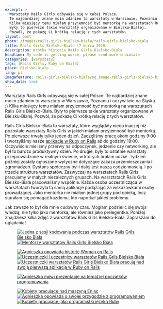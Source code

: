 ```yaml
---
excerpt: >
  Warsztaty Rails Girls odbywają się w całej Polsce.
  Te najbardziej znane moim zdaniem to warsztaty w Warszawie, Poznaniu i oczywiście na Śląsku. ;)
  Kilka miesięcy temu miałam przyjemność być mentorką na warsztatach Rails Girls Bielsko-Biała.
  Były to pierwsze takie warsztaty organizowane w Bielsku-Białej.
  Pozwól, że pokażę Ci krótką relację z tych warsztatów.
layout: post
photo: /images/rails-girls-bielsko-biala/rails-girls-bielsko-biala
title: Rails Girls Bielsko-Biała (7 marca 2020)
description: Krótka historia Rails Girls Bielsko-Biała
headline: My code is getting worse, please send more chocolate
categories: [warsztaty]
tags: [Rails Girls, Ruby on Rails]
place: Bielsko-Biała
lang: pl
imagefeature: rails-girls-bielsko-biala/og_image-rails-girls-bielsko-biala.png
show_date: true
---
```


Warsztaty Rails Girls odbywają się w całej Polsce. Te najbardziej znane moim zdaniem to warsztaty w Warszawie, Poznaniu i oczywiście na Śląsku. ;) Kilka miesięcy temu miałam przyjemność być mentorką na warsztatach Rails Girls Bielsko-Biała. Były to pierwsze takie warsztaty organizowane w Bielsku-Białej. Pozwól, że pokażę Ci krótką relację z tych warsztatów.

Rails Girls Bielsko-Biała to warsztaty, które wyglądały nieco inaczej niż pozostałe warsztaty Rails Girls w jakich miałam przyjemność być mentorką. Po pierwsze trwały tylko jeden dzień. Zaczęliśmy pracę około godziny 9:00 i tworzyliśmy nasze <a href="https://fractalsoft.org/pl" title="Fractal Soft - stwórz z nami swoją aplikację internetową">aplikacje w Ruby on Rails</a> aż do godziny 18:00. Oczywiście mieliśmy przerwy na odpoczynek, jedzenie czy networking, ale był to bardzo produktywny dzień. Po drugie, były to ostatnie warsztaty przeprowadzone w realnym świecie, w których brałam udział. Tydzień później zostały ogłoszone wytyczne dotyczące zakazu przemieszczania i zgromadzeń. Dystans społeczny był i dalej jest naszą codziennością. I po trzecie struktura warsztatów. Zazwyczaj na warsztatach Rails Girls pracujemy w małych niezależnych grupach. Na warsztatach Rails Girls Bielsko-Biała pracowaliśmy wspólnie. Każda osoba uczestnicząca w warsztatach tworzyła tą samą aplikacje podążając za wskazówkami osoby prowadzącej. Jako mentorka nie miałam jednej grupy pod opieką, lecz starałam się pomagać każdemu, kto napotkał jakieś problemy.

Jak zawsze to był dla mnie cudowny czas. Mogłam podzielić się swoja wiedzą, nie tylko jako mentorka, ale również jako prelegentka. Poniżej znajdziesz kilka zdjęć z warsztatów Rails Girls Bielsko-Biała. Zapraszam do oglądania!

<figure class='half'>
  <a href="{{ site.baseurl_root }}/images/rails-girls-bielsko-biala/01-one-of-coding-sessions.jpg">
    <img src="{{ site.baseurl_root }}/images/rails-girls-bielsko-biala/thumbs/01-one-of-coding-sessions.jpg"
         alt='Jedna z sesji kodowania podczas warsztatów Rails Grils Bielsko Biała'>
  </a>
  <a href="{{ site.baseurl_root }}/images/rails-girls-bielsko-biala/02-rails-girls-bielsko-biala-mentors.jpg">
    <img src="{{ site.baseurl_root }}/images/rails-girls-bielsko-biala/thumbs/02-rails-girls-bielsko-biala-mentors.jpg"
         alt='Mentorzy warsztatów Rails Girls Bielsko Biała'>
  </a>
</figure>
<figure class='third'>
  <a href="{{ site.baseurl_root }}/images/rails-girls-bielsko-biala/03-woman-on-rails-presentation.jpg">
    <img src="{{ site.baseurl_root }}/images/rails-girls-bielsko-biala/thumbs/03-woman-on-rails-presentation.jpg"
         alt='Agnieszka opowiada historię Woman on Rails'>
  </a>
  <a href="{{ site.baseurl_root }}/images/rails-girls-bielsko-biala/04-rails-girls-bielsko-biala-participants.jpg">
    <img src="{{ site.baseurl_root }}/images/rails-girls-bielsko-biala/thumbs/04-rails-girls-bielsko-biala-participants.jpg"
         alt='Uczestniczki i uczestnicy warsztatów Rails Grils Bielsko Biała'>
  </a>
  <a href="{{ site.baseurl_root }}/images/rails-girls-bielsko-biala/05-work-in-progress.jpg">
    <img src="{{ site.baseurl_root }}/images/rails-girls-bielsko-biala/thumbs/05-work-in-progress.jpg"
         alt='Uczestniczki warsztatów Rails Girls Bielsko Biała pracują nad swoją pierwszą aplikacją w Ruby on Rails'>
  </a>
</figure>
<figure>
  <a href="{{ site.baseurl_root }}/images/rails-girls-bielsko-biala/06-agnieszka-speaking.jpg">
    <img src="{{ site.baseurl_root }}/images/rails-girls-bielsko-biala/thumbs/06-agnieszka-speaking.jpg"
         alt='Agnieszka mówi prezentację na temat jej początków programowania'>
  </a>
</figure>
<figure class='third'>
  <a href="{{ site.baseurl_root }}/images/rails-girls-bielsko-biala/07-eniac-programmers.jpg">
    <img src="{{ site.baseurl_root }}/images/rails-girls-bielsko-biala/thumbs/07-eniac-programmers.jpg"
         alt='Kobiety pracujące nad maszyną Eniac'>
  </a>
  <a href="{{ site.baseurl_root }}/images/rails-girls-bielsko-biala/08-agnieszka-story.jpg">
    <img src="{{ site.baseurl_root }}/images/rails-girls-bielsko-biala/thumbs/08-agnieszka-story.jpg"
         alt='Agnieszka opowiada o swojej przygodzie z programowaniem'>
  </a>
  <a href="{{ site.baseurl_root }}/images/rails-girls-bielsko-biala/09-ruby-women-programmers.jpg">
    <img src="{{ site.baseurl_root }}/images/rails-girls-bielsko-biala/thumbs/09-ruby-women-programmers.jpg"
         alt='Kobiety pracujące jako programistki języka Ruby'>
  </a>
</figure>

